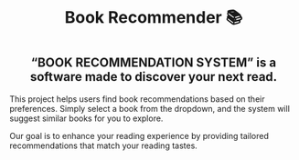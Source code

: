 <h1 align="center">Book Recommender 📚 <h1/>
<h2 align="center">“BOOK RECOMMENDATION SYSTEM” is a software made to discover your next read.</h2>
<p>This project helps users find book recommendations based on their preferences. Simply select a book from the dropdown, and the system will suggest similar books for you to explore.</p>
        <p>Our goal is to enhance your reading experience by providing tailored recommendations that match your reading tastes.</p>
